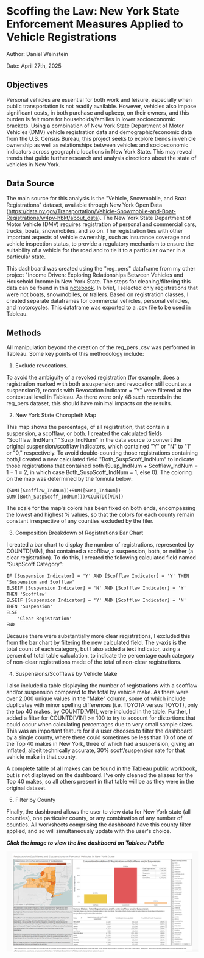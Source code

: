 # Scoffing the Law: New York State Enforcement Measures Applied to Vehicle Registrations

Author: Daniel Weinstein

Date: April 27th, 2025

## Objectives
Personal vehicles are essential for both work and leisure, especially when public transportation is not readily available. However, vehicles also impose significant costs, in both purchase and upkeep, on their owners, and this burden is felt more for households/families in lower socioeconomic brackets. Using a combination of New York State Department of Motor Vehicles (DMV) vehicle registration data and demographic/economic data from the U.S. Census Bureau, this project seeks to explore trends in vehicle ownership as well as relationships between vehicles and socioeconomic indicators across geographic locations in New York State. This may reveal trends that guide further research and analysis directions about the state of vehicles in New York.

## Data Source 
The main source for this analysis is the "Vehicle, Snowmobile, and Boat Registrations" dataset, available through New York Open Data (https://data.ny.gov/Transportation/Vehicle-Snowmobile-and-Boat-Registrations/w4pv-hbkt/about_data). The New York State Department of Motor Vehicle (DMV) requires registration of personal and commercial cars, trucks, boats, snowmobiles, and so on. The registration ties with other important aspects of vehicle ownership, such as insurance coverage and vehicle inspection status, to provide a regulatory mechanism to ensure the suitability of a vehicle for the road and to tie it to a particular owner in a particular state.

This dashboard was created using the "reg_pers" dataframe from my other project "Income Driven: Exploring Relationships Between Vehicles and Household Income in New York State. The steps for cleaning/filtering this data can be found in this [notebook](https://github.com/DSWeins676/Data-Analysis-Portfolio/blob/main/IncomeDriven/Income_Driven.ipynb). In brief, I selected only registrations that were not boats, snowmobiles, or trailers. Based on registration classes, I created separate dataframes for commercial vehicles, personal vehicles, and motorcycles. This dataframe was exported to a .csv file to be used in Tableau.

## Methods

All manipulation beyond the creation of the reg_pers .csv was performed in Tableau. Some key points of this methodology include:

1. Exclude revocations. 

To avoid the ambiguity of a revoked registration (for example, does a registration marked with both a suspension and revocation still count as a suspension?), records with Revocation Indicator = "Y" were filtered at the contextual level in Tableau. As there were only 48 such records in the reg_pers dataset, this should have minimal impacts on the results.
   
2. New York State Choropleth Map

This map shows the percentage, of all registration, that contain a suspension, a scofflaw, or both. I created the calculated fields "Scofflaw_IndNum," "Susp_IndNum" in the data source to convert the original suspension/scofflaw indicators, which contained "Y" or "N" to "1" or "0," respectively. To avoid double-counting those registrations containing both,I created a new calculated field "Both_SuspScoff_IndNum" to indicate those registrations that contained both (Susp_IndNum + Scofflaw_IndNum = 1 + 1 = 2, in which case Both_SuspScoff_IndNum = 1, else 0). The coloring on the map was determined by the formula below:

```
(SUM([Scofflaw_IndNum])+SUM([Susp_IndNum])-SUM([Both_SuspScoff_IndNum]))/COUNTD([VIN])
```

The scale for the map's colors has been fixed on both ends, encompassing the lowest and highest % values, so that the colors for each county remain constant irrespective of any counties excluded by the filer.

3. Composition Breakdown of Registrations Bar Chart

I created a bar chart to display the number of registrations, represented by COUNTD[VIN], that contained a scofflaw, a suspension, both, or neither (a clear registration). To do this, I created the following calculated field named "SuspScoff Category":

```
IF [Suspension Indicator] = 'Y' AND [Scofflaw Indicator] = 'Y' THEN 'Suspension and Scofflaw'
ELSEIF [Suspension Indicator] = 'N' AND [Scofflaw Indicator] = 'Y' THEN 'Scofflaw'
ELSEIF [Suspension Indicator] = 'Y' AND [Scofflaw Indicator] = 'N' THEN 'Suspension'
ELSE 
    'Clear Registration'
END
```
Because there were substantially more clear registrations, I excluded this from the bar chart by filtering the new calculated field. The y-axis is the total count of each category, but I also added a text indicator, using a percent of total table calculation, to indicate the percentage each category of non-clear registrations made of the total of non-clear registrations.

4. Suspensions/Scofflaws by Vehicle Make

I also included a table displaying the number of registrations with a scofflaw and/or suspension compared to the total by vehicle make. As there were over 2,000 unique values in the "Make" column, some of which include duplicates with minor spelling differences (i.e. TOYOTA versus TOYOT), only the top 40 makes, by COUNTD[VIN], were included in the table. Further, I added a filter for COUNTD[VIN] >= 100 to try to account for distortions that could occur when calculating percentages due to very small sample sizes. This was an important feature for if a user chooses to filter the dashboard by a single county, where there could sometimes be less than 10 of one of the Top 40 makes in New York, three of which had a suspension, giving an inflated, albeit technically accurate, 30% scoff/suspension rate for that vehicle make in that county.

A complete table of all makes can be found in the Tableau public workbook, but is not displayed on the dashboard. I've only cleaned the aliases for the Top 40 makes, so all others present in that table will be as they were in the original dataset.

5. Filter by County

Finally, the dashboard allows the user to view data for New York state (all counties), one particular county, or any combination of any number of counties. All worksheets comprising the dashboard have this county filter applied, and so will simultaneously update with the user's choice. 

***Click the image to view the live dashboard on Tableau Public***

[![Dashboard Preview](Images/Registration_Scoff_Viz.png)](https://public.tableau.com/views/NYRegistrationScofflaws/NYRegistrationScoffsSuspensions?:language=en-US&:sid=&:redirect=auth&:display_count=n&:origin=viz_share_link)

